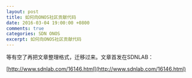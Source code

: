 ```yaml
---
layout: post
title: 如何向ONOS社区贡献代码
date: 2016-03-04 19:00:00 +0800
comments: true
categories: SDN ONOS
excerpt: 如何向ONOS社区贡献代码
---
```



等有空了再把文章整理格式，迁移过来。文章首发在SDNLAB：

[http://www.sdnlab.com/16146.html](http://www.sdnlab.com/16146.html)
